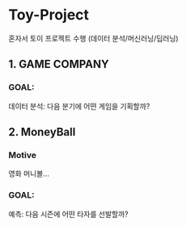 # Toy-Project
혼자서 토이 프로젝트 수행 (데이터 분석/머신러닝/딥러닝)

## 1. GAME COMPANY
### GOAL: 
데이터 분석: 다음 분기에 어떤 게임을 기획할까?

## 2. MoneyBall
### Motive
영화 머니볼...
### GOAL:
예측: 다음 시즌에 어떤 타자를 선발할까?
